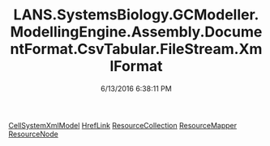 ﻿---
title: LANS.SystemsBiology.GCModeller.ModellingEngine.Assembly.DocumentFormat.CsvTabular.FileStream.XmlFormat
date: 6/13/2016 6:38:11 PM
---

[CellSystemXmlModel](T-LANS.SystemsBiology.GCModeller.ModellingEngine.Assembly.DocumentFormat.CsvTabular.FileStream.XmlFormat.CellSystemXmlModel.html)
[HrefLink](T-LANS.SystemsBiology.GCModeller.ModellingEngine.Assembly.DocumentFormat.CsvTabular.FileStream.XmlFormat.HrefLink.html)
[ResourceCollection](T-LANS.SystemsBiology.GCModeller.ModellingEngine.Assembly.DocumentFormat.CsvTabular.FileStream.XmlFormat.ResourceCollection.html)
[ResourceMapper](T-LANS.SystemsBiology.GCModeller.ModellingEngine.Assembly.DocumentFormat.CsvTabular.FileStream.XmlFormat.ResourceMapper.html)
[ResourceNode](T-LANS.SystemsBiology.GCModeller.ModellingEngine.Assembly.DocumentFormat.CsvTabular.FileStream.XmlFormat.ResourceNode.html)

